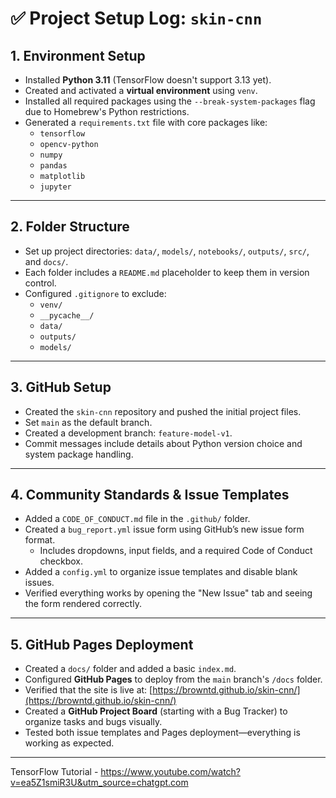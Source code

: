 # ✅ Project Setup Log: `skin-cnn`

## 1. Environment Setup
- Installed **Python 3.11** (TensorFlow doesn't support 3.13 yet).
- Created and activated a **virtual environment** using `venv`.
- Installed all required packages using the `--break-system-packages` flag due to Homebrew's Python restrictions.
- Generated a `requirements.txt` file with core packages like:
  - `tensorflow`
  - `opencv-python`
  - `numpy`
  - `pandas`
  - `matplotlib`
  - `jupyter`

---

## 2. Folder Structure
- Set up project directories: `data/`, `models/`, `notebooks/`, `outputs/`, `src/`, and `docs/`.
- Each folder includes a `README.md` placeholder to keep them in version control.
- Configured `.gitignore` to exclude:
  - `venv/`
  - `__pycache__/`
  - `data/`
  - `outputs/`
  - `models/`

---

## 3. GitHub Setup
- Created the `skin-cnn` repository and pushed the initial project files.
- Set `main` as the default branch.
- Created a development branch: `feature-model-v1`.
- Commit messages include details about Python version choice and system package handling.

---

## 4. Community Standards & Issue Templates
- Added a `CODE_OF_CONDUCT.md` file in the `.github/` folder.
- Created a `bug_report.yml` issue form using GitHub’s new issue form format.
  - Includes dropdowns, input fields, and a required Code of Conduct checkbox.
- Added a `config.yml` to organize issue templates and disable blank issues.
- Verified everything works by opening the "New Issue" tab and seeing the form rendered correctly.

---

## 5. GitHub Pages Deployment
- Created a `docs/` folder and added a basic `index.md`.
- Configured **GitHub Pages** to deploy from the `main` branch's `/docs` folder.
- Verified that the site is live at:
  [https://browntd.github.io/skin-cnn/](https://browntd.github.io/skin-cnn/)
- Created a **GitHub Project Board** (starting with a Bug Tracker) to organize tasks and bugs visually.
- Tested both issue templates and Pages deployment—everything is working as expected.

---

TensorFlow Tutorial - https://www.youtube.com/watch?v=ea5Z1smiR3U&utm_source=chatgpt.com

